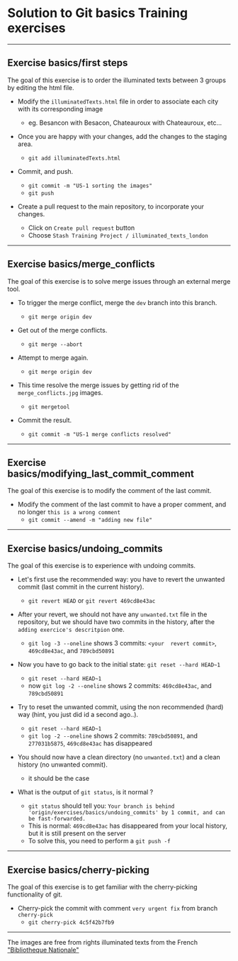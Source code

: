 # Solution to **Git basics Training** exercises


***


## Exercise **basics/first steps** 

The goal of this exercise is to order the illuminated texts between 3 groups by editing the html file.


* Modify the `illuminatedTexts.html` file in order to associate each city with its corresponding image
  * eg. Besancon with Besacon, Chateauroux with Chateauroux, etc...


* Once you are happy with your changes, add the changes to the staging area.
  * `git add illuminatedTexts.html`


* Commit, and push.
  * `git commit -m "US-1 sorting the images"`
  * `git push`


* Create a pull request to the main repository, to incorporate your changes.
  * Click on `Create pull request` button
  * Choose `Stash Training Project / illuminated_texts_london`

***


## Exercise **basics/merge_conflicts** 

The goal of this exercise is to solve merge issues through an external merge tool.


* To trigger the merge conflict, merge the `dev` branch into this branch.
  * `git merge origin dev`
  
* Get out of the merge conflicts.
  * `git merge --abort`
  
* Attempt to merge again.
  * `git merge origin dev`

* This time resolve the merge issues by getting rid of the `merge_conflicts.jpg` images.
  * `git mergetool`

* Commit the result.
  * `git commit -m "US-1 merge conflicts resolved"`

***


## Exercise **basics/modifying_last_commit_comment** 

The goal of this exercise is to modify the comment of the last commit.


* Modify the comment of the last commit to have a proper comment, and no longer `this is a wrong comment`
  * `git commit --amend -m "adding new file"`

***


## Exercise **basics/undoing_commits** 


The goal of this exercise is to experience with undoing commits.


* Let's first use the recommended way: you have to revert the unwanted commit (last commit in the current history).
  * `git revert HEAD` or `git revert 469cd8e43ac`

* After your revert, we should not have any `unwanted.txt` file in the repository, but we should have two commits in the history, after the `adding exercice's descritpion` one.
  * `git log -3 --oneline` shows 3 commits: `<your  revert commit>`, `469cd8e43ac`, and `789cbd50891`


* Now you have to go back to the initial state: `git reset --hard HEAD~1`
  * `git reset --hard HEAD~1`
  * now `git log -2 --oneline` shows 2 commits: `469cd8e43ac`, and `789cbd50891`


* Try to reset the unwanted commit, using the non recommended (hard) way (hint, you just did id a second ago..).
  * `git reset --hard HEAD~1`
  * `git log -2 --oneline` shows 2 commits: `789cbd50891`, and `277031b5875`, `469cd8e43ac` has disappeared

* You should now have a clean directory (no `unwanted.txt`) and a clean history (no unwanted commit).
  * it should be the case

* What is the output of `git status`, is it normal ?
  * `git status` should tell you: `Your branch is behind 'origin/exercises/basics/undoing_commits' by 1 commit, and can be fast-forwarded.`
  * This is normal: `469cd8e43ac` has disappeared from your local history, but it is still present on the server
  * To solve this, you need to perform a `git push -f`

***



## Exercise **basics/cherry-picking** 

The goal of this exercise is to get familiar with the cherry-picking functionality of git.


* Cherry-pick the commit with comment `very urgent fix` from branch `cherry-pick`
  * `git cherry-pick 4c5f42b7fb9`


***

The images are free from rights illuminated texts from the French ["Bibliotheque Nationale"](http://www.enluminures.culture.fr/documentation/enlumine/fr/visites.htm) 